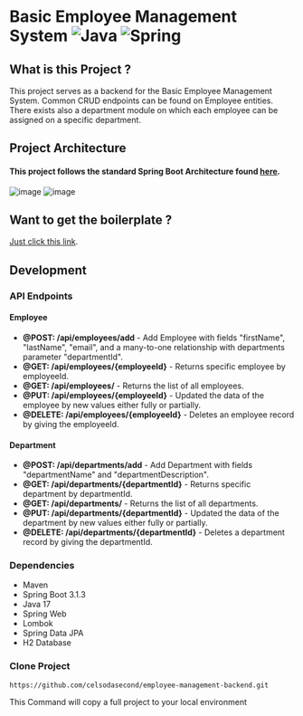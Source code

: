 # Basic Employee Management System ![Java](https://img.shields.io/badge/java-%23ED8B00.svg?style=for-the-badge&logo=openjdk&logoColor=white) ![Spring](https://img.shields.io/badge/spring-%236DB33F.svg?style=for-the-badge&logo=spring&logoColor=white)

## What is this Project ?

This project serves as a backend for the Basic Employee Management System. Common CRUD endpoints can be found on
Employee entities. There exists also a department module on which each employee can be assigned on a specific
department.

## Project Architecture

#### This project follows the standard Spring Boot Architecture found [here](https://www.javatpoint.com/spring-boot-architecture).

![image](https://github.com/celsodasecond/ems-backend/assets/75917932/bda679e3-838a-460b-881e-f59ff7592589)
![image](https://github.com/celsodasecond/ems-backend/assets/75917932/3cbea442-7947-4f6b-9b12-32631018f822)

## Want to get the boilerplate ?

[Just click this link](https://start.spring.io/#!type=maven-project&language=java&platformVersion=3.1.3&packaging=jar&jvmVersion=17&groupId=com.celso&artifactId=ems-backend&name=ems-backend&description=Demo%20project%20for%20Spring%20Boot%20-%20Employee%20Management%20System&packageName=com.celso.ems-backend&dependencies=web,h2,data-jpa,lombok).

## Development

### API Endpoints

#### Employee

- **@POST: /api/employees/add** - Add Employee with fields "firstName", "lastName", "email", and a many-to-one
  relationship with departments parameter "departmentId".
- **@GET: /api/employees/{employeeId}** - Returns specific employee by employeeId.
- **@GET: /api/employees/** - Returns the list of all employees.
- **@PUT: /api/employees/{employeeId}** - Updated the data of the employee by new values either fully or partially.
- **@DELETE: /api/employees/{employeeId}** - Deletes an employee record by giving the employeeId.

#### Department

- **@POST: /api/departments/add** - Add Department with fields "departmentName" and "departmentDescription".
- **@GET: /api/departments/{departmentId}** - Returns specific department by departmentId.
- **@GET: /api/departments/** - Returns the list of all departments.
- **@PUT: /api/departments/{departmentId}** - Updated the data of the department by new values either fully or
  partially.
- **@DELETE: /api/departments/{departmentId}** - Deletes a department record by giving the departmentId.

### Dependencies

- Maven
- Spring Boot 3.1.3
- Java 17
- Spring Web
- Lombok
- Spring Data JPA
- H2 Database

### Clone Project

```shell
https://github.com/celsodasecond/employee-management-backend.git
```

This Command will copy a full project to your local environment
